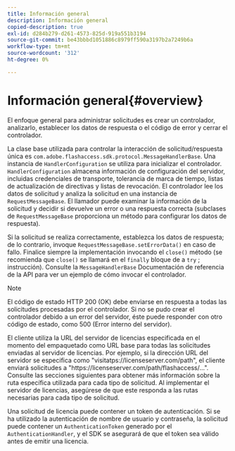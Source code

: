 ```yaml
---
title: Información general
description: Información general
copied-description: true
exl-id: d284b279-d261-4573-825d-919a551b3194
source-git-commit: be43bbbd1051886c8979ff590a3197b2a7249b6a
workflow-type: tm+mt
source-wordcount: '312'
ht-degree: 0%

---
```


# Información general{#overview}

El enfoque general para administrar solicitudes es crear un controlador, analizarlo, establecer los datos de respuesta o el código de error y cerrar el controlador.

La clase base utilizada para controlar la interacción de solicitud/respuesta única es `com.adobe.flashaccess.sdk.protocol.MessageHandlerBase`. Una instancia de `HandlerConfiguration` se utiliza para inicializar el controlador. `HandlerConfiguration` almacena información de configuración del servidor, incluidas credenciales de transporte, tolerancia de marca de tiempo, listas de actualización de directivas y listas de revocación. El controlador lee los datos de solicitud y analiza la solicitud en una instancia de `RequestMessageBase`. El llamador puede examinar la información de la solicitud y decidir si devuelve un error o una respuesta correcta (subclases de `RequestMessageBase` proporciona un método para configurar los datos de respuesta).

Si la solicitud se realiza correctamente, establezca los datos de respuesta; de lo contrario, invoque `RequestMessageBase.setErrorData()` en caso de fallo. Finalice siempre la implementación invocando el `close()` método (se recomienda que `close()` se llamará en el `finally` bloque de a `try` ; instrucción). Consulte la `MessageHandlerBase` Documentación de referencia de la API para ver un ejemplo de cómo invocar el controlador.

>[!NOTE]
>
>El código de estado HTTP 200 (OK) debe enviarse en respuesta a todas las solicitudes procesadas por el controlador. Si no se pudo crear el controlador debido a un error del servidor, éste puede responder con otro código de estado, como 500 (Error interno del servidor).

El cliente utiliza la URL del servidor de licencias especificada en el momento del empaquetado como URL base para todas las solicitudes enviadas al servidor de licencias. Por ejemplo, si la dirección URL del servidor se especifica como &quot;visita<span></span>tps://licenseserver.com/path&quot;, el cliente enviará solicitudes a &quot;ht<span></span>tps://licenseserver.com/path/flashaccess/...&quot;. Consulte las secciones siguientes para obtener más información sobre la ruta específica utilizada para cada tipo de solicitud. Al implementar el servidor de licencias, asegúrese de que este responda a las rutas necesarias para cada tipo de solicitud.

Una solicitud de licencia puede contener un token de autenticación. Si se ha utilizado la autenticación de nombre de usuario y contraseña, la solicitud puede contener un `AuthenticationToken` generado por el `AuthenticationHandler`, y el SDK se asegurará de que el token sea válido antes de emitir una licencia.
